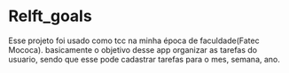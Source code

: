 # Relft_goals
Esse projeto foi usado como tcc na minha época de faculdade(Fatec Mococa). basicamente o objetivo desse app organizar as tarefas do usuario, sendo que esse pode cadastrar tarefas para o mes, semana, ano.

